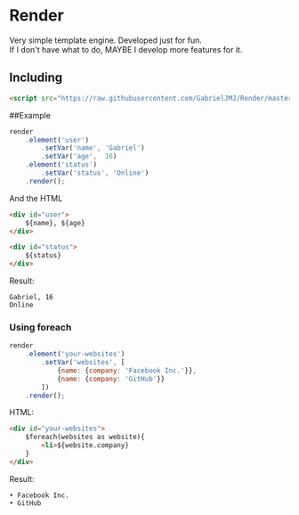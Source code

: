 Render
======
Very simple template engine.
Developed just for fun.<br />
If I don't have what to do, MAYBE I develop more features for it.

## Including
```html
<script src="https://raw.githubusercontent.com/GabrielJMJ/Render/master/src/render.min.js"></script>
```

##Example
```js
render
    .element('user')
        .setVar('name', 'Gabriel')
        .setVar('age',  16)
    .element('status')
        .setVar('status', 'Online')
    .render();
```

And the HTML
```html
<div id="user">
    ${name}, ${age}
</div>

<div id="status">
    ${status}
</div>
```

Result:
```
Gabriel, 16
Online
```

### Using foreach
```js
render
    .element('your-websites')
        .setVar('websites', [
            {name: {company: 'Facebook Inc.'}},
            {name: {company: 'GitHub'}}
        ])
    .render();
```
HTML:
```html
<div id="your-websites">
    $foreach(websites as website){
        <li>${website.company}
    }
</div>
```
Result:
```
• Facebook Inc.
• GitHub
```
